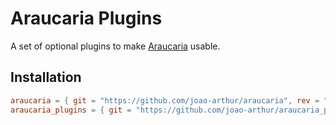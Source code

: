 # Araucaria Plugins

A set of optional plugins to make [Araucaria](https://github.com/joao-arthur/araucaria) usable.

## Installation

```toml
araucaria = { git = "https://github.com/joao-arthur/araucaria", rev = "16c95329da335cc09c037e4d73ee477aa1bb6f7c" }
araucaria_plugins = { git = "https://github.com/joao-arthur/araucaria_plugins", rev = "e35f6093467489d18f6da551f8c271adeaefcf42" }
```


